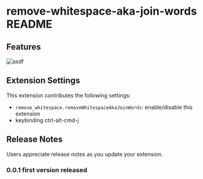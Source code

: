 # remove-whitespace-aka-join-words README

## Features
![asdf](https://user-images.githubusercontent.com/2730609/44489635-d51dfd00-a610-11e8-8ae5-b63acad6a0cb.gif)


## Extension Settings

This extension contributes the following settings:

* `remove_whitespace.removeWhitespaceAkaJoinWords`: enable/disable this extension
* keybinding ctrl-alt-cmd-j


## Release Notes

Users appreciate release notes as you update your extension.

### 0.0.1 first version released
